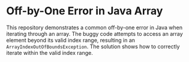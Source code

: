 # Off-by-One Error in Java Array

This repository demonstrates a common off-by-one error in Java when iterating through an array. The buggy code attempts to access an array element beyond its valid index range, resulting in an `ArrayIndexOutOfBoundsException`. The solution shows how to correctly iterate within the valid index range.